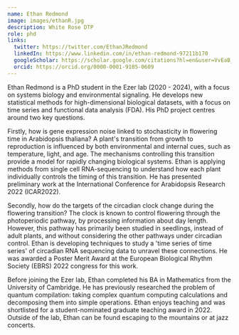 ```yaml
---
name: Ethan Redmond
image: images/ethanR.jpg
description: White Rose DTP
role: phd
links:
  twitter: https://twitter.com/EthanJRedmond
  linkedIn: https://www.linkedin.com/in/ethan-redmond-97211b170
  googleScholar: https://scholar.google.com/citations?hl=en&user=VvEaB_oAAAAJ
  orcid: https://orcid.org/0000-0001-9105-0609
---
```


Ethan Redmond is a PhD student in the Ezer lab (2020 - 2024), with a focus on systems biology and environmental signaling. He develops new statistical methods for high-dimensional biological datasets, with a focus on time series and functional data analysis (FDA). His PhD project centres around two key questions.

Firstly, how is gene expression noise linked to stochasticity in flowering time in Arabidopsis thaliana? A plant's transition from growth to reproduction is influenced by both environmental and internal cues, such as temperature, light, and age. The mechanisms controlling this transition provide a model for rapidly changing biological systems. Ethan is applying methods from single cell RNA-sequencing to understand how each plant individually controls the timing of this transition. He has presented preliminary work at the International Conference for Arabidopsis Research 2022 (ICAR2022).

Secondly, how do the targets of the circadian clock change during the flowering transition? The clock is known to control flowering through the photoperiodic pathway, by processing information about day length. However, this pathway has primarily been studied in seedlings, instead of adult plants, and without considering the other pathways under circadian control. Ethan is developing techniques to study a 'time series of time series' of circadian RNA sequencing data to unravel these connections. He was awarded a Poster Merit Award at the European Biological Rhythm Society (EBRS) 2022 congress for this work.

Before joining the Ezer lab, Ethan completed his BA in Mathematics from the University of Cambridge. He has previously researched the problem of quantum compilation: taking complex quantum computing calculations and decomposing them into simple operations. Ethan enjoys teaching and was shortlisted for a student-nominated graduate teaching award in 2022. Outside of the lab, Ethan can be found escaping to the mountains or at jazz concerts.
